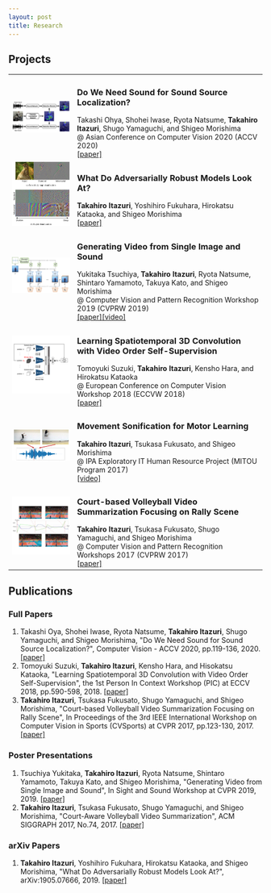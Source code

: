 ```yaml
---
layout: post
title: Research
---
```


## Projects
<table>
	<tr>
		<td>
			<img src="img/Do_We_Need_Sound_for_Sound_Source_Localization.png" style="width: 30vw;">
		</td>
		<td>
			<h3>Do We Need Sound for Sound Source Localization?</h3>
			Takashi Ohya, Shohei Iwase, Ryota Natsume, <b>Takahiro Itazuri</b>, Shugo Yamaguchi, and Shigeo Morishima<br>
			@ Asian Conference on Computer Vision 2020 (ACCV 2020)<br>
			<a href="https://openaccess.thecvf.com/content/ACCV2020/papers/Oya_Do_We_Need_Sound_for_Sound_Source_Localization_ACCV_2020_paper.pdf">[paper]</a>
		</td>
	</tr>
	<tr>
		<td>
			<img src="img/What_Do_Adversarially_Robust_Models_Look_At.png" style="width: 30vw;">
		</td>
		<td>
			<h3>What Do Adversarially Robust Models Look At?</h3>
			<b>Takahiro Itazuri</b>, Yoshihiro Fukuhara, Hirokatsu Kataoka, and Shigeo Morishima<br>
			<a href="https://arxiv.org/abs/1905.07666">[paper]</a>
		</td>
	</tr>
	<tr>
		<td>
			<img src="img/Generating_Video_from_Single_Image_and_Sound.png" style="width: 30vw;">
		</td>
		<td>
			<h3>Generating Video from Single Image and Sound</h3>
			Yukitaka Tsuchiya, <b>Takahiro Itazuri</b>, Ryota Natsume, Shintaro Yamamoto, Takuya Kato, and Shigeo Morishima<br>
			@ Computer Vision and Pattern Recognition Workshop 2019 (CVPRW 2019)<br>
			<a href="http://openaccess.thecvf.com/content_CVPRW_2019/papers/Sight%20and%20Sound/Yukitaka_Tsuchiya_Generating_Video_from_Single_Image_and_Sound_CVPRW_2019_paper.pdf">[paper]</a><a href="https://youtu.be/nNjLzcdt_xE">[video]</a>
		</td>
	</tr>
	<tr>
		<td>
			<img src="img/Self-Supervised_Learning_for_Spatiotemporal_3DCNN_Towards_Effective_Motion_Feature.png" style="width: 30vw;">
		</td>
		<td>
			<h3>Learning Spatiotemporal 3D Convolution with Video Order Self-Supervision</h3>
			Tomoyuki Suzuki, <b>Takahiro Itazuri</b>, Kensho Hara, and Hirokatsu Kataoka<br>
			@ European Conference on Computer Vision Workshop 2018 (ECCVW 2018)<br>
			<a href="https://openaccess.thecvf.com/content_ECCVW_2018/papers/11130/Suzuki_Learning_Spatiotemporal_3D_Convolution_with_Video_Order_Self-Supervision_ECCVW_2018_paper.pdf">[paper]</a>
		</td>
	</tr>
	<tr>
		<td>
			<img src="img/RhythMo.png" style="width: 30vw;">
		</td>
		<td>
			<h3>Movement Sonification for Motor Learning</h3>
			<b>Takahiro Itazuri</b>, Tsukasa Fukusato, and Shigeo Morishima<br>
			@ IPA Exploratory IT Human Resource Project (MITOU Program 2017)<br>
			<a href="https://youtu.be/3AcnrROn8rk">[video]</a>
		</td>
	</tr>
	<tr>
		<td>
			<img src="img/Court-based_Volleyball_Video_Summarization_Focusing_on_Rally_Scene.png" style="width: 30vw;">
		</td>
		<td>
			<h3>Court-based Volleyball Video Summarization Focusing on Rally Scene</h3>
			<b>Takahiro Itazuri</b>, Tsukasa Fukusato, Shugo Yamaguchi, and Shigeo Morishima<br>
			@ Computer Vision and Pattern Recognition Workshops 2017 (CVPRW 2017)<br>
			<a href="https://openaccess.thecvf.com/content_cvpr_2017_workshops/w2/papers/Itazuri_Court-Based_Volleyball_Video_CVPR_2017_paper.pdf">[paper]</a>
		</td>
	</tr>
</table>

## Publications
### Full Papers
1. Takashi Oya, Shohei Iwase, Ryota Natsume, **Takahiro Itazuri**, Shugo Yamaguchi, and Shigeo Morishima, "Do We Need Sound for Sound Source Localization?", Computer Vision - ACCV 2020, pp.119-136, 2020. [[paper]](https://openaccess.thecvf.com/content/ACCV2020/papers/Oya_Do_We_Need_Sound_for_Sound_Source_Localization_ACCV_2020_paper.pdf)
1. Tomoyuki Suzuki, **Takahiro Itazuri**, Kensho Hara, and Hisokatsu Kataoka, "Learning Spatiotemporal 3D Convolution with Video Order Self-Supervision", the 1st Person In Context Workshop (PIC) at ECCV 2018, pp.590-598, 2018. [[paper]](https://openaccess.thecvf.com/content_ECCVW_2018/papers/11130/Suzuki_Learning_Spatiotemporal_3D_Convolution_with_Video_Order_Self-Supervision_ECCVW_2018_paper.pdf)
1. **Takahiro Itazuri**, Tsukasa Fukusato, Shugo Yamaguchi, and Shigeo Morishima, "Court-based Volleyball Video Summarization Focusing on Rally Scene", In Proceedings of the 3rd IEEE International Workshop on Computer Vision in Sports (CVSports) at CVPR 2017, pp.123-130, 2017. [[paper]](https://openaccess.thecvf.com/content_cvpr_2017_workshops/w2/papers/Itazuri_Court-Based_Volleyball_Video_CVPR_2017_paper.pdf)

### Poster Presentations
1. Tsuchiya Yukitaka, **Takahiro Itazuri**, Ryota Natsume, Shintaro Yamamoto, Takuya Kato, and Shigeo Morishima, "Generating Video from Single Image and Sound", In Sight and Sound Workshop at CVPR 2019, 2019. [[paper]](http://openaccess.thecvf.com/content_CVPRW_2019/papers/Sight%20and%20Sound/Yukitaka_Tsuchiya_Generating_Video_from_Single_Image_and_Sound_CVPRW_2019_paper.pdf)
1. **Takahiro Itazuri**, Tsukasa Fukusato, Shugo Yamaguchi, and Shigeo Morishima, "Court-Aware Volleyball Video Summarization", ACM SIGGRAPH 2017, No.74, 2017. [[paper]](https://dl.acm.org/doi/10.1145/3102163.3102204)

### arXiv Papers
1. **Takahiro Itazuri**, Yoshihiro Fukuhara, Hirokatsu Kataoka, and Shigeo Morishima, "What Do Adversarially Robust Models Look At?", arXiv:1905.07666, 2019. [[paper]](https://arxiv.org/abs/1905.07666)

